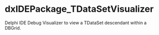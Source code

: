 # dxIDEPackage_TDataSetVisualizer
Delphi IDE Debug Visualizer to view a TDataSet descendant within a DBGrid.

